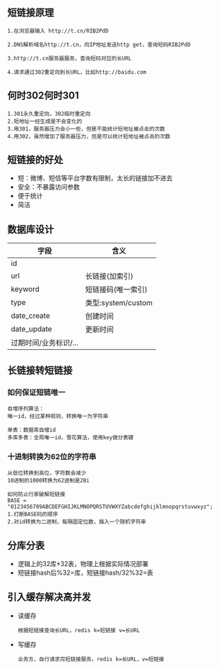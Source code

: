 ## 短链接原理

```
1.在浏览器输入 http://t.cn/RIB2PdD

2.DNS解析域名http://t.cn，向IP地址发送http get，查询短码RIB2PdD

3.http://t.cn服务器服务，查询短码对应的长URL

4.请求通过302重定向到长URL，比如http://baidu.com
```

## 何时302何时301

```
1.301永久重定向，302临时重定向
2.短地址一经生成是不会变化的
3.用301，服务器压力会小一些，但是不能统计短地址被点击的次数
4.用302，虽然增加了服务器压力，但是可以统计短地址被点击的次数
```

## 短链接的好处

- 短：微博、短信等平台字数有限制，太长的链接加不进去
- 安全：不暴露访问参数
- 便于统计
- 简洁

## 数据库设计

| 字段                  | 含义               |
| --------------------- | ------------------ |
| id                    |                    |
| url                   | 长链接(加索引)     |
| keyword               | 短链接码(唯一索引) |
| type                  | 类型:system/custom |
| date_create           | 创建时间           |
| date_update           | 更新时间           |
| 过期时间/业务标识/... |                    |

## 长链接转短链接

### 如何保证短链唯一

```
自增序列算法：
唯一id，经过某种规则，转换唯一为字符串

单表：数据库自增id
多库多表：全局唯一id，雪花算法，使用key做分表键
```

### 十进制转换为62位的字符串

```
从低位转换到高位，字符数会减少
10进制的1000转换为62进制是2Bi
```

```
如何防止行家破解短链接
BASE = "0123456789ABCDEFGHIJKLMNOPQRSTUVWXYZabcdefghijklmnopqrstuvwxyz";
1.打断BASE码的顺序
2.对id转换为二进制，每隔固定位数，插入一个随机字符串
```

## 分库分表

- 逻辑上的32库*32表，物理上根据实际情况部署
- 短链接hash后%32=库，短链接hash/32%32=表

## 引入缓存解决高并发

- 读缓存

  ```
  根据短链接查询长URL，redis k=短链接 v=长URL
  ```

- 写缓存

  ```
  业务方，自行请求完短链接服务，redis k=长URL，v=短链接
  ```

